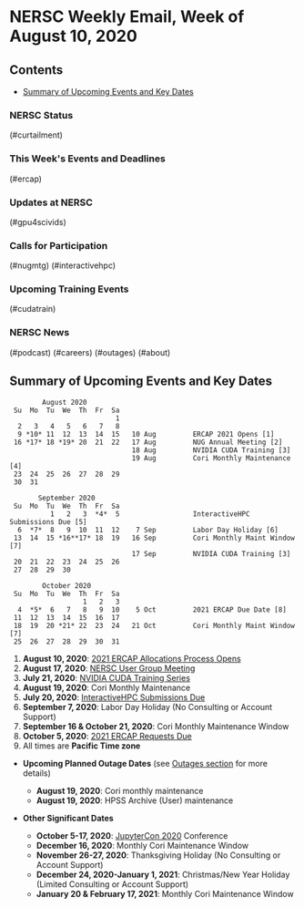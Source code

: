 # NERSC Weekly Email, Week of August 10, 2020 <a name="top"></a> #

## Contents ## 

- [Summary of Upcoming Events and Key Dates](#dates)

### NERSC Status

(#curtailment)

### This Week's Events and Deadlines

(#ercap)

### Updates at NERSC 

(#gpu4scivids)

### Calls for Participation

(#nugmtg)
(#interactivehpc)

### Upcoming Training Events 

(#cudatrain)

### NERSC News 

(#podcast)
(#careers)
(#outages)
(#about)

## Summary of Upcoming Events and Key Dates <a name="dates"/></a> ##

            August 2020       
     Su  Mo  Tu  We  Th  Fr  Sa  
                              1  
      2   3   4   5   6   7   8  
      9 *10* 11  12  13  14  15   10 Aug         ERCAP 2021 Opens [1]
     16 *17* 18 *19* 20  21  22   17 Aug         NUG Annual Meeting [2]
                                  18 Aug         NVIDIA CUDA Training [3]
                                  19 Aug         Cori Monthly Maintenance [4]
     23  24  25  26  27  28  29  
     30  31                

           September 2020   
     Su  Mo  Tu  We  Th  Fr  Sa
              1   2   3  *4*  5                  InteractiveHPC Submissions Due [5]
      6  *7*  8   9  10  11  12    7 Sep         Labor Day Holiday [6]
     13  14  15 *16**17* 18  19   16 Sep         Cori Monthly Maint Window [7] 
                                  17 Sep         NVIDIA CUDA Training [3] 
     20  21  22  23  24  25  26 
     27  28  29  30 

            October 2020    
     Su  Mo  Tu  We  Th  Fr  Sa
                      1   2   3 
      4  *5*  6   7   8   9  10    5 Oct         2021 ERCAP Due Date [8]
     11  12  13  14  15  16  17 
     18  19  20 *21* 22  23  24   21 Oct         Cori Monthly Maint Window [7] 
     25  26  27  28  29  30  31 


1. **August 10, 2020**: [2021 ERCAP Allocations Process Opens](#ercap)
2. **August 17, 2020**: [NERSC User Group Meeting](#nugmtg) 
3. **July 21, 2020**: [NVIDIA CUDA Training Series](#cudatrain)
4. **August 19, 2020**: Cori Monthly Maintenance
5. **July 20, 2020**: [InteractiveHPC Submissions Due](#interactivehpc)
6. **September 7, 2020**: Labor Day Holiday (No Consulting or Account Support)
7. **September 16 & October 21, 2020**: Cori Monthly Maintenance Window
8. **October 5, 2020**: [2021 ERCAP Requests Due](#ercap)
9. All times are **Pacific Time zone**

- **Upcoming Planned Outage Dates** (see [Outages section](#outages) for more 
details)
    - **August 19, 2020**: Cori monthly maintenance 
    - **August 19, 2020**: HPSS Archive (User) maintenance

- **Other Significant Dates**
    - **October 5-17, 2020**: [JupyterCon 2020](https://jupytercon.com/) Conference
    - **December 16, 2020**: Monthly Cori Maintenance Window
    - **November 26-27, 2020**: Thanksgiving Holiday (No Consulting or Account Support)
    - **December 24, 2020-January 1, 2021**: Christmas/New Year Holiday (Limited Consulting or Account Support)
    - **January 20 & February 17, 2021**: Monthly Cori Maintenance Window


